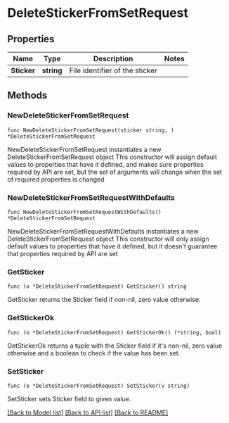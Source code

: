 # DeleteStickerFromSetRequest

## Properties

Name | Type | Description | Notes
------------ | ------------- | ------------- | -------------
**Sticker** | **string** | File identifier of the sticker | 

## Methods

### NewDeleteStickerFromSetRequest

`func NewDeleteStickerFromSetRequest(sticker string, ) *DeleteStickerFromSetRequest`

NewDeleteStickerFromSetRequest instantiates a new DeleteStickerFromSetRequest object
This constructor will assign default values to properties that have it defined,
and makes sure properties required by API are set, but the set of arguments
will change when the set of required properties is changed

### NewDeleteStickerFromSetRequestWithDefaults

`func NewDeleteStickerFromSetRequestWithDefaults() *DeleteStickerFromSetRequest`

NewDeleteStickerFromSetRequestWithDefaults instantiates a new DeleteStickerFromSetRequest object
This constructor will only assign default values to properties that have it defined,
but it doesn't guarantee that properties required by API are set

### GetSticker

`func (o *DeleteStickerFromSetRequest) GetSticker() string`

GetSticker returns the Sticker field if non-nil, zero value otherwise.

### GetStickerOk

`func (o *DeleteStickerFromSetRequest) GetStickerOk() (*string, bool)`

GetStickerOk returns a tuple with the Sticker field if it's non-nil, zero value otherwise
and a boolean to check if the value has been set.

### SetSticker

`func (o *DeleteStickerFromSetRequest) SetSticker(v string)`

SetSticker sets Sticker field to given value.



[[Back to Model list]](../README.md#documentation-for-models) [[Back to API list]](../README.md#documentation-for-api-endpoints) [[Back to README]](../README.md)


